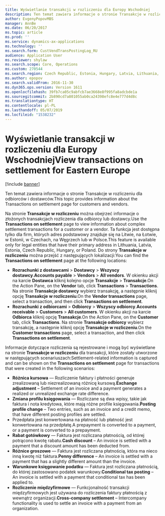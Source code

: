 ```yaml
---
title: Wyświetlanie transakcji w rozliczeniu dla Europy Wschodniej
description: Ten temat zawiera informacje o stronie Transakcje w rozliczeniu dla odbiorców i dostawców.
author: EvgenyPopovMBS
manager: AnnBe
ms.date: 06/20/2017
ms.topic: article
ms.prod: ''
ms.service: dynamics-ax-applications
ms.technology: ''
ms.search.form: CustVendTransPostingLog_RU
audience: Application User
ms.reviewer: shylaw
ms.search.scope: Core, Operations
ms.custom: 270544
ms.search.region: Czech Republic, Estonia, Hungary, Latvia, Lithuania, Poland
ms.author: epopov
ms.search.validFrom: 2016-11-30
ms.dyn365.ops.version: Version 1611
ms.openlocfilehash: 39fb7ca05c9abfcb7ae3668e8f995fa8adcbde1a
ms.sourcegitcommit: 2b890cd7a801055ab0ca24398efc8e4e777d4d8c
ms.translationtype: HT
ms.contentlocale: pl-PL
ms.lasthandoff: 05/07/2019
ms.locfileid: "1538232"
---
```

# <a name="view-transactions-on-settlement-for-eastern-europe"></a><span data-ttu-id="1e7d5-103">Wyświetlanie transakcji w rozliczeniu dla Europy Wschodniej</span><span class="sxs-lookup"><span data-stu-id="1e7d5-103">View transactions on settlement for Eastern Europe</span></span>

[!include [banner](../includes/banner.md)]

<span data-ttu-id="1e7d5-104">Ten temat zawiera informacje o stronie Transakcje w rozliczeniu dla odbiorców i dostawców.</span><span class="sxs-lookup"><span data-stu-id="1e7d5-104">This topic provides information about the Transactions on settlement page for customers and vendors.</span></span>

<span data-ttu-id="1e7d5-105">Na stronie **Transakcje w rozliczeniu** można obejrzeć informacje o złożonych transakcjach rozliczenia dla odbiorcy lub dostawcy.</span><span class="sxs-lookup"><span data-stu-id="1e7d5-105">Use the **Transactions on settlement** page to view information about complex settlement transactions for a customer or a vendor.</span></span> <span data-ttu-id="1e7d5-106">Ta funkcja jest dostępna tylko dla firm, których adres podstawowy znajduje się na Litwie, na Łotwie, w Estonii, w Czechach, na Węgrzech lub w Polsce.</span><span class="sxs-lookup"><span data-stu-id="1e7d5-106">This feature is available only for legal entities that have their primary address in Lithuania, Latvia, Estonia, Czech Republic, Hungary, or Poland.</span></span> <span data-ttu-id="1e7d5-107">Do strony **Transakcje w rozliczeniu** można przejść z następujących lokalizacji:</span><span class="sxs-lookup"><span data-stu-id="1e7d5-107">You can find the **Transactions on settlement** page at the following locations:</span></span>

-   <span data-ttu-id="1e7d5-108">**Rozrachunki z dostawcami** &gt; **Dostawcy** &gt; **Wszyscy dostawcy**.</span><span class="sxs-lookup"><span data-stu-id="1e7d5-108">**Accounts payable** &gt; **Vendors** &gt; **All vendors**.</span></span> <span data-ttu-id="1e7d5-109">W okienku akcji na karcie **Dostawca** kliknij kolejno opcje **Transakcje** &gt; **Transakcje**.</span><span class="sxs-lookup"><span data-stu-id="1e7d5-109">On the Action Pane, on the **Vendor** tab, click **Transactions** &gt; **Transactions**.</span></span> <span data-ttu-id="1e7d5-110">Na stronie **Transakcje dostawcy** wybierz transakcję, a następnie kliknij opcję **Transakcje w rozliczeniu**.</span><span class="sxs-lookup"><span data-stu-id="1e7d5-110">On the **Vendor transactions** page, select a transaction, and then click **Transactions on settlement**.</span></span>
-   <span data-ttu-id="1e7d5-111">**Rozrachunki z odbiorcami** &gt; **Odbiorcy** &gt; **Wszyscy odbiorcy**.</span><span class="sxs-lookup"><span data-stu-id="1e7d5-111">**Accounts receivable** &gt; **Customers** &gt; **All customers**.</span></span> <span data-ttu-id="1e7d5-112">W okienku akcji na karcie **Odbiorca** kliknij opcję **Transakcje**.</span><span class="sxs-lookup"><span data-stu-id="1e7d5-112">On the Action Pane, on the **Customer** tab, click **Transactions**.</span></span> <span data-ttu-id="1e7d5-113">Na stronie **Transakcje odbiorcy** wybierz transakcję, a następnie kliknij opcję **Transakcje w rozliczeniu**.</span><span class="sxs-lookup"><span data-stu-id="1e7d5-113">On the **Customer transactions** page, select a transaction, and then click **Transactions on settlement**.</span></span>

<span data-ttu-id="1e7d5-114">Informacje dotyczące rozliczenia są rejestrowane i mogą być wyświetlane na stronie **Transakcje w rozliczeniu** dla transakcji, które zostały utworzone w następujących scenariuszach:</span><span class="sxs-lookup"><span data-stu-id="1e7d5-114">Settlement-related information is captured and can be shown on the **Transactions on settlement** page for transactions that were created in the following scenarios:</span></span>

-   <span data-ttu-id="1e7d5-115">**Różnica kursowa** — Rozliczenie faktury i płatności generuje zrealizowaną lub niezrealizowaną różnicę kursową.</span><span class="sxs-lookup"><span data-stu-id="1e7d5-115">**Exchange adjustment** – Settlement of an invoice and a payment generates a realized or unrealized exchange rate difference.</span></span>
-   <span data-ttu-id="1e7d5-116">**Zmiana profilu księgowania** — Rozliczane są dwa wpisy, takie jak faktura i nota kredytowa, które mają różne profile księgowania.</span><span class="sxs-lookup"><span data-stu-id="1e7d5-116">**Posting profile change** – Two entries, such as an invoice and a credit memo, that have different posting profiles are settled.</span></span>
-   <span data-ttu-id="1e7d5-117">Przedpłata jest konwertowana na płatność lub płatność jest konwertowana na przedpłatę.</span><span class="sxs-lookup"><span data-stu-id="1e7d5-117">A prepayment is converted to a payment, or a payment is converted to a prepayment.</span></span>
-   <span data-ttu-id="1e7d5-118">**Rabat gotówkowy** — Faktura jest rozliczana płatnością, od której potrącono kwotę rabatu.</span><span class="sxs-lookup"><span data-stu-id="1e7d5-118">**Cash discount** – An invoice is settled with a payment that a discount amount has been deducted from.</span></span>
-   <span data-ttu-id="1e7d5-119">**Różnice groszowe** — Faktura jest rozliczana płatnością, która ma nieco inną kwotę niż faktura.</span><span class="sxs-lookup"><span data-stu-id="1e7d5-119">**Penny difference** – An invoice is settled with a payment that has a slightly different amount than the invoice.</span></span>
-   <span data-ttu-id="1e7d5-120">**Warunkowe księgowanie podatku** — Faktura jest rozliczana płatnością, do której zastosowano podatek warunkowy.</span><span class="sxs-lookup"><span data-stu-id="1e7d5-120">**Conditional tax posting** – An invoice is settled with a payment that conditional tax has been applied to.</span></span>
-   <span data-ttu-id="1e7d5-121">**Rozliczenie międzyfirmowe** — Funkcjonalność transakcji międzyfirmowych jest używana do rozliczenia faktury płatnością z wewnątrz organizacji.</span><span class="sxs-lookup"><span data-stu-id="1e7d5-121">**Cross-company settlement** – Intercompany functionality is used to settle an invoice with a payment from an organization.</span></span>




